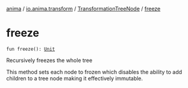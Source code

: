 [anima](../../index.md) / [io.anima.transform](../index.md) / [TransformationTreeNode](index.md) / [freeze](./freeze.md)

# freeze

`fun freeze(): `[`Unit`](https://kotlinlang.org/api/latest/jvm/stdlib/kotlin/-unit/index.html)

Recursively freezes the whole tree

This method sets each node to frozen which disables the ability
to add children to a tree node making it effectively immutable.

